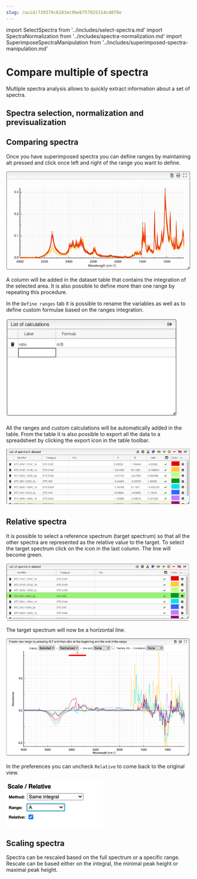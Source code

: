 ```yaml
---
slug: /uuid/739379c6183ec9beb757025314c40f8e
---
```


import SelectSpectra from '../includes/select-spectra.md'
import SpectraNormalization from '../includes/spectra-normalization.md'
import SuperimposeSpectraManipulation from '../includes/superimposed-spectra-manipulation.md'

# Compare multiple of spectra

Multiple spectra analysis allows to quickly extract information about a set of spectra.

## Spectra selection, normalization and previsualization

<SelectSpectra />
<SpectraNormalization />
<SuperimposeSpectraManipulation />

## Comparing spectra

Once you have superimposed spectra you can define ranges by maintaining alt pressed and click once left and right of the range you want to define.

![add ranges](images/addRanges.gif)

A column will be added in the dataset table that contains the integration of the selected area. It is also possible to define more than one range by repeating this procedure.

In the `Define ranges` tab it is possible to rename the variables as well as to define custom formulae based on the ranges integration.

![custom calculations](images/customCalculations.png)

All the ranges and custom calculations will be automatically added in the table. From the table it is also possible to export all the data to a spreadsheet by clicking the export icon in the table toolbar.

![integrations](images/integrations.png)

## Relative spectra

It is possible to select a reference spectrum (target spectrum) so that all the other spectra are represented as the relative value to the target. To select the target spectrum click on the icon in the last column. The line will become green.

![target](images/target.png)

The target spectrum will now be a horizontal line.

![relative](images/relative.png)

In the preferences you can uncheck `Relative` to come back to the original view.

![preferences](images/preferences.png)

## Scaling spectra

Spectra can be rescaled based on the full spectrum or a specific range. Rescale can be based either on the integral, the minimal peak height or maximal peak height.

